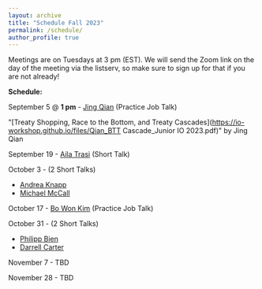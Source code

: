 ```yaml
---
layout: archive
title: "Schedule Fall 2023"
permalink: /schedule/
author_profile: true
---
```

Meetings are on Tuesdays at 3 pm (EST). We will send the Zoom link on the day of the meeting via the listserv, so make sure to sign up for that if you are not already!

**Schedule:**

September 5 @ **1 pm** - [Jing Qian](https://jingqian.org/) (Practice Job Talk)

"[Treaty Shopping, Race to the Bottom, and Treaty Cascades](https://io-workshop.github.io/files/Qian_BTT Cascade_Junior IO 2023.pdf)" by Jing Qian
&nbsp;

September 19 - [Aila Trasi](https://politicalscience.jhu.edu/directory/aila-trasi/) (Short Talk)

October 3 - (2 Short Talks)
- [Andrea Knapp](https://www.unibo.it/sitoweb/andrea.knapp2/en)
- [Michael McCall](https://www.mccall.cc/)

October 17 - [Bo Won Kim](https://www.bowonkim.com/) (Practice Job Talk)

October 31 - (2 Short Talks)
- [Philipp Bien](https://twitter.com/philipp_bien?lang=en)
- [Darrell Carter](https://twitter.com/d_carterpolisci?lang=en)

November 7 - TBD

November 28 - TBD

<!--September 6 - [Rachel Schoner](https://sites.google.com/view/racheljschoner/) (Job Talk)

"[Naming and Shaming in the Human Rights Committee: Individual Petitions’ Effect on Human Rights](https://io-workshop.github.io/files/Schoner_JMP.pdf)" by Rachel Schoner
&nbsp;




<!-- **February 7th: Ebad Ebadi (GWU), "*Adapting to Sanctions: Evidence from Firm Response and Market Reallocation in Iran.*"**
<br />
*Moderator:* Oriana Montti (Brandeis). -->
